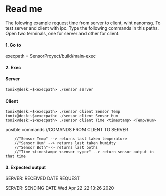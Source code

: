 # Read me

The folowing example request time from server to client, wiht nanomsg. 
To test server and client with ipc. Type the following commands in this paths. Open two terminals, one for server and other for client.

#### 1. Go to 
execpath = SensorProyect/build/main-exec
#### 2. Exec 
#### Server 
```console
tonix@desk:~$<execpath> ./sensor server

```
#### Client

```console
tonix@desk:~$<execpath> ./sensor client Sensor Temp
tonix@desk:~$<execpath> ./sensor client Sensor Hum
tonix@desk:~$<execpath> ./sensor client Time <timestamp> <Temp/Hum>
```
posible commands
        //COMANDS FROM CLIENT TO SERVER

        //"Sensor Temp" --> returns last taken temperature
        //"Sensor Hum" --> returns last taken humidty
        //"Sensor Both"--> returns last boths
        //"Time <timestamp> <sensor type>" --> return sensor output in that time
#### 3. Expected output
SERVER: RECEIVED DATE REQUEST

SERVER: SENDING DATE Wed Apr 22 22:13:26 2020